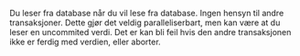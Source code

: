 Du leser fra database når du vil lese fra database. Ingen hensyn til andre transaksjoner. Dette gjør det veldig paralleliserbart, men kan være at du leser en uncommited verdi. Det er kan bli feil hvis den andre transaksjonen ikke er ferdig med verdien, eller aborter.